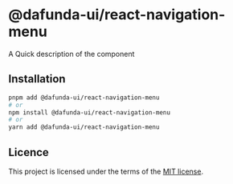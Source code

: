 # @dafunda-ui/react-navigation-menu

A Quick description of the component

## Installation

```sh
pnpm add @dafunda-ui/react-navigation-menu
# or
npm install @dafunda-ui/react-navigation-menu
# or
yarn add @dafunda-ui/react-navigation-menu
```

## Licence

This project is licensed under the terms of the
[MIT license](https://github.com/dafundacom/dafunda-ui/blob/master/LICENSE).
